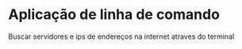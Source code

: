 # Aplicação de linha de comando
 Buscar servidores e ips de endereços na internet atraves do terminal
